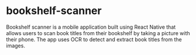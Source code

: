 # bookshelf-scanner
Bookshelf scanner is a mobile application built using React Native that allows users to scan book titles from their bookshelf by taking a picture with their phone. The app uses OCR to detect and extract book titles from the images.

